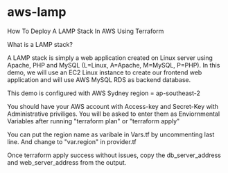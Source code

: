 # aws-lamp
How To Deploy A LAMP Stack In AWS Using Terraform


What is a LAMP stack?

A LAMP stack is simply a web application created on Linux server using Apache, PHP and MySQL (L=Linux, A=Apache, M=MySQL, P=PHP). In this demo, we will use an EC2 Linux instance to create our frontend web application and will use AWS MySQL RDS as backend database.

This demo is configured with AWS Sydney region = ap-southeast-2

You should have your AWS account with Access-key and Secret-Key with Administrative priviliges. You will be asked to enter them as Enviornmental Variables after running "terraform plan" or "terraform apply"

You can put the region name as varibale in Vars.tf by uncommenting last line. And change to "var.region" in provider.tf

Once terraform apply success without issues, copy the db_server_address and web_server_address from the output.



